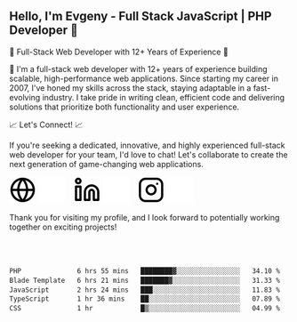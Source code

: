 ## Hello, I'm Evgeny - Full Stack JavaScript | PHP Developer 👋

🚀 Full-Stack Web Developer with 12+ Years of Experience 🚀

👋 I'm a full-stack web developer with 12+ years of experience building scalable, high-performance web applications. Since starting my career in 2007, I've honed my skills across the stack, staying adaptable in a fast-evolving industry. I take pride in writing clean, efficient code and delivering solutions that prioritize both functionality and user experience.

📈 Let's Connect! 📈

If you're seeking a dedicated, innovative, and highly experienced full-stack web developer for your team, I'd love to chat! Let's collaborate to create the next generation of game-changing web applications.

[![website](./img/globe-light.svg)](https://tradiry.com#gh-light-mode-only)
[![website](./img/globe-dark.svg)](https://tradiry.com#gh-dark-mode-only)
&nbsp;&nbsp;
[![website](./img/linkedin-light.svg)](https://www.linkedin.com/in/etulikov#gh-light-mode-only)
[![website](./img/linkedin-dark.svg)](https://www.linkedin.com/in/etulikov#gh-dark-mode-only)
&nbsp;&nbsp;
[![website](./img/instagram-light.svg)](https://www.instagram.com/evgenytulikov/#gh-light-mode-only)
[![website](./img/instagram-dark.svg)](https://www.instagram.com/evgenytulikov/#gh-dark-mode-only)

Thank you for visiting my profile, and I look forward to potentially working together on exciting projects!

<br />
<br />

<!--START_SECTION:waka-->

```txt
PHP              6 hrs 55 mins   ████████▓░░░░░░░░░░░░░░░░   34.10 %
Blade Template   6 hrs 21 mins   ███████▓░░░░░░░░░░░░░░░░░   31.33 %
JavaScript       2 hrs 24 mins   ███░░░░░░░░░░░░░░░░░░░░░░   11.83 %
TypeScript       1 hr 36 mins    ██░░░░░░░░░░░░░░░░░░░░░░░   07.89 %
CSS              1 hr            █▒░░░░░░░░░░░░░░░░░░░░░░░   04.99 %
```

<!--END_SECTION:waka-->
